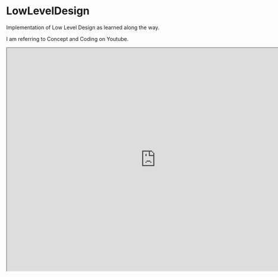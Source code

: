 # LowLevelDesign

Implementation of Low Level Design as learned along the way.

I am referring to Concept and Coding on Youtube.
     
<iframe width="800" height="600"
     src="https://www.youtube.com/@ConceptandCoding">
</iframe>
